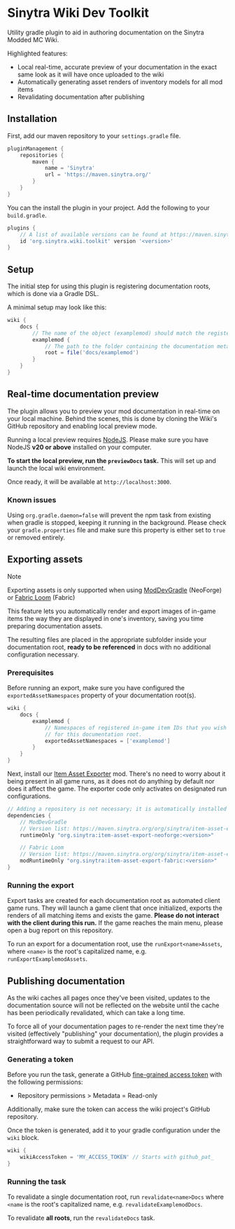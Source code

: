# Sinytra Wiki Dev Toolkit

Utility gradle plugin to aid in authoring documentation on the Sinytra Modded MC Wiki.

Highlighted features:

- Local real-time, accurate preview of your documentation in the exact same look as it will have once uploaded to the wiki
- Automatically generating asset renders of inventory models for all mod items
- Revalidating documentation after publishing

## Installation

First, add our maven repository to your `settings.gradle` file.

```groovy
pluginManagement {
    repositories {
        maven {
            name = 'Sinytra'
            url = 'https://maven.sinytra.org/'
        }
    }
}
```

You can the install the plugin in your project. Add the following to your `build.gradle`.

```groovy
plugins {
    // A list of available versions can be found at https://maven.sinytra.org/org/sinytra/wiki/wiki-toolkit
    id 'org.sinytra.wiki.toolkit' version '<version>'
}
```

## Setup

The initial step for using this plugin is registering documentation roots, which is done via a Gradle DSL.

A minimal setup may look like this:

```groovy
wiki {
    docs {
        // The name of the object (examplemod) should match the registered wiki project ID (if it exists).
        examplemod {
            // The path to the folder containing the documentation metadata file (sinytra-wiki.json)
            root = file('docs/examplemod')
        }
    }
}
```

## Real-time documentation preview

The plugin allows you to preview your mod documentation in real-time on your local machine. Behind the scenes,
this is done by cloning the Wiki's GitHub repository and enabling local preview mode.

Running a local preview requires [NodeJS](https://nodejs.org/en/download/). Please make sure you have NodeJS
**v20 or above** installed on your computer.

**To start the local preview, run the `previewDocs` task.** This will set up and launch the local wiki environment.

Once ready, it will be available at `http://localhost:3000`.

### Known issues

Using `org.gradle.daemon=false` will prevent the npm task from existing when gradle is stopped, keeping it running
in the background. Please check your `gradle.properties` file and make sure this property is either set to `true` or
removed entirely.

## Exporting assets

> [!NOTE]  
> Exporting assets is only supported when using [ModDevGradle](https://github.com/neoforged/ModDevGradle) (NeoForge) or [Fabric Loom](https://github.com/FabricMC/fabric-loom) (Fabric)

This feature lets you automatically render and export images of in-game items the way they are displayed
in one's inventory, saving you time preparing documentation assets.

The resulting files are placed in the appropriate subfolder inside your documentation root, **ready to be referenced**
in docs with no additional configuration necessary.

### Prerequisites

Before running an export, make sure you have configured the `exportedAssetNamespaces` property of your
documentation root(s).

```groovy
wiki {
    docs {
        examplemod {
            // Namespaces of registered in-game item IDs that you wish to include in the asset export
            // for this documentation root.
            exportedAssetNamespaces = ['examplemod']
        }
    }
}
```

Next, install our [Item Asset Exporter](https://github.com/Sinytra/ItemAssetExporterMod) mod.
There's no need to worry about it being present in all game runs, as it does not do anything by default
nor does it affect the game. The exporter code only activates on designated run configurations.

```groovy
// Adding a repository is not necessary; it is automatically installed by the plugin
dependencies {
    // ModDevGradle
    // Version list: https://maven.sinytra.org/org/sinytra/item-asset-export-neoforge
    runtimeOnly "org.sinytra:item-asset-export-neoforge:<version>"

    // Fabric Loom
    // Version list: https://maven.sinytra.org/org/sinytra/item-asset-export-fabric
    modRuntimeOnly "org.sinytra:item-asset-export-fabric:<version>"
}
```

### Running the export

Export tasks are created for each documentation root as automated client game runs. They will launch a game client that
once initialized, exports the renders of all matching items and exists the game. **Please do not interact with the client
during this run.** If the game reaches the main menu, please open a bug report on this repository.

To run an export for a documentation root, use the `runExport<name>Assets`, where `<name>` is the
root's capitalized name, e.g. `runExportExamplemodAssets`.

## Publishing documentation

As the wiki caches all pages once they've been visited, updates to the documentation source will not be
reflected on the website until the cache has been periodically revalidated, which can take a long time.

To force all of your documentation pages to re-render the next time they're visited
(effectively "publishing" your documentation), the plugin provides a straightforward way to submit a request to our API.

### Generating a token

Before you run the task, generate a GitHub [fine-grained access token](https://github.com/settings/personal-access-tokens/new)
with the following permissions:

- Repository permissions > Metadata = Read-only

Additionally, make sure the token can access the wiki project's GitHub repository.

Once the token is generated, add it to your gradle configuration under the `wiki` block.

```groovy
wiki {
    wikiAccessToken = 'MY_ACCESS_TOKEN' // Starts with github_pat_
}
```

### Running the task

To revalidate a single documentation root, run `revalidate<name>Docs` where `<name` is the
root's capitalized name, e.g. `revalidateExamplemodDocs`.

To revalidate **all roots**, run the `revalidateDocs` task.
